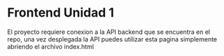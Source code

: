 # Frontend Unidad 1
El proyecto requiere conexion a la API backend que se encuentra en el repo, una vez desplegada la API puedes utilizar esta pagina simplemente abriendo el archivo index.html
